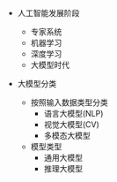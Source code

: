 * 人工智能发展阶段
  * 专家系统
  * 机器学习
  * 深度学习
  * 大模型时代

* 大模型分类
  * 按照输入数据类型分类
    * 语言大模型(NLP)
    * 视觉大模型(CV)
    * 多模态大模型
  * 模型类型
    * 通用大模型
    * 推理大模型
  
